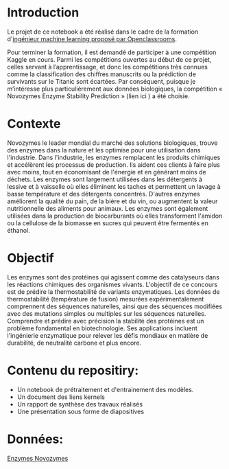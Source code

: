 # Introduction

Le projet de ce notebook a été réalisé dans le cadre de la formation d'[ingénieur machine learning proposé par Openclassrooms](https://openclassrooms.com/fr/paths/148-ingenieur-machine-learning).

Pour terminer la formation, il est demandé de participer à une compétition Kaggle en cours.
Parmi les compétitions ouvertes au début de ce projet, celles servant à l’apprentissage, et donc
les compétitions très connues comme la classification des chiffres manuscrits ou la prédiction de
survivants sur le Titanic sont écartées. Par conséquent, puisque je m’intéresse plus
particulièrement aux données biologiques, la compétition « Novozymes Enzyme Stability
Prediction » (lien ici ) a été choisie.

# Contexte

Novozymes le leader mondial du marché des solutions biologiques, trouve des enzymes dans
la nature et les optimise pour une utilisation dans l'industrie. Dans l'industrie, les enzymes
remplacent les produits chimiques et accélèrent les processus de production. Ils aident ces
clients à faire plus avec moins, tout en économisant de l'énergie et en générant moins de déchets.
Les enzymes sont largement utilisées dans les détergents à lessive et à vaisselle où elles
éliminent les taches et permettent un lavage à basse température et des détergents concentrés.
D'autres enzymes améliorent la qualité du pain, de la bière et du vin, ou augmentent la valeur
nutritionnelle des aliments pour animaux. Les enzymes sont également utilisées dans la
production de biocarburants où elles transforment l'amidon ou la cellulose de la biomasse en
sucres qui peuvent être fermentés en éthanol. 

# Objectif
Les enzymes sont des protéines qui agissent comme des catalyseurs dans les réactions chimiques
des organismes vivants. L'objectif de ce concours est de prédire la thermostabilité de variants
enzymatiques. Les données de thermostabilité (température de fusion) mesurées expérimentalement
comprennent des séquences naturelles, ainsi que des séquences modifiées avec des mutations
simples ou multiples sur les séquences naturelles. Comprendre et prédire avec précision la stabilité
des protéines est un problème fondamental en biotechnologie. Ses applications incluent l'ingénierie
enzymatique pour relever les défis mondiaux en matière de durabilité, de neutralité carbone et plus
encore.
# Contenu du repositiry:


- Un notebook de prétraitement et d'entrainement des modèles.
- Un document des liens kernels 
- Un rapport de synthèse des travaux réalisés
- Une présentation sous forme de diapositives

# Données:
[Enzymes Novozymes](https://www.kaggle.com/code/loousmane/pr-diction-de-la-stabilit-des-enzymes-novozymes)
